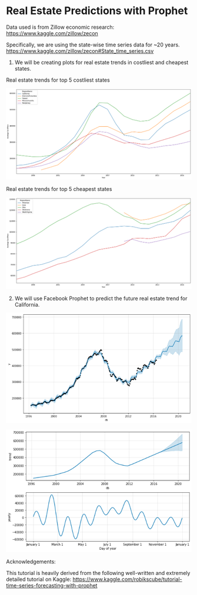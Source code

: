 # Real Estate Predictions with Prophet

Data used is from Zillow economic research:
https://www.kaggle.com/zillow/zecon

Specifically, we are using the state-wise time series data for ~20 years.
https://www.kaggle.com/zillow/zecon#State_time_series.csv

1. We will be creating plots for real estate trends in costliest and cheapest states.

Real estate trends for top 5 costliest states

![line chart](https://github.com/omi114/realestate_predictions_Prophet/blob/master/images/costliest_states.png)

Real estate trends for top 5 cheapest states

![line chart](https://github.com/omi114/realestate_predictions_Prophet/blob/master/images/cheapest_states.png)


2. We will use Facebook Prophet to predict the future real estate trend for California.

![line chart](https://github.com/omi114/realestate_predictions_Prophet/blob/master/images/Cal_overlayed_predictions.png)

![line chart](https://github.com/omi114/realestate_predictions_Prophet/blob/master/images/predictions_components_1.png)


Acknowledgements:

This tutorial is heavily derived from the following well-written and extremely detailed tutorial on Kaggle:
https://www.kaggle.com/robikscube/tutorial-time-series-forecasting-with-prophet
